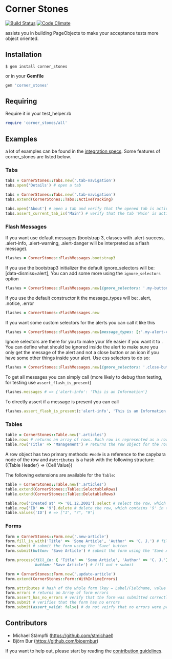 # Corner Stones

[![Build Status](https://secure.travis-ci.org/senny/corner_stones.png)](http://travis-ci.org/senny/corner_stones)
[![Code Climate](https://codeclimate.com/badge.png)](https://codeclimate.com/github/senny/corner_stones)

assists you in building PageObjects to make your acceptance tests more object oriented.

## Installation

``` terminal
$ gem install corner_stones
```

or in your **Gemfile**

``` ruby
gem 'corner_stones'
```

## Requiring

Require it in your test_helper.rb

```ruby
require 'corner_stones/all'
```

## Examples

a lot of examples can be found in the [integration specs](https://github.com/senny/corner_stones/tree/master/spec/integration).
Some features of corner_stones are listed below.

### Tabs

```ruby
tabs = CornerStones::Tabs.new('.tab-navigation')
tabs.open('Details') # open a tab
```

```ruby
tabs = CornerStones::Tabs.new('.tab-navigation')
tabs.extend(CornerStones::Tabs::ActiveTracking)

tabs.open('About') # open a tab and verify that the opened tab is active
tabs.assert_current_tab_is('Main') # verify that the tab 'Main' is active
```

### Flash Messages

If you want use default messages (bootstrap 3, classes with .alert-success, .alert-info, .alert-warning, .alert-danger will be interpreted as a flash message).
```ruby
flashes = CornerStones::FlashMessages.bootstrap3
```
If you use the bootstrap3 initializer the default ignore_selectors will be: [data-dismiss=alert],
You can add some more using the ```ignore_selectors``` option
```ruby
flashes = CornerStones::FlashMessages.new(ignore_selectors: '.my-button-which-closes-the-alert')
```

If you use the default constructor it the message_types will be: .alert, .notice, .error
```ruby
flashes = CornerStones::FlashMessages.new
```

If you want some custom selectors for the alerts you can call it like this
```ruby
flashes = CornerStones::FlashMessages.new(message_types: [:'.my-alert-class-good', :'.my-alert-class-attention'])
```

Ignore selectors are there for you to make your life easier if you want it to .
You can define what should be ignored inside the alert to make sure you only get the message of the alert and not a close button or an icon if you have some other things inside your alert.
Use css selectors to do so:
```ruby
flashes = CornerStones::FlashMessages.new(ignore_selectors: '.close-button')
```

To get all messages you can simply call (more likely to debug than testing, for testing use ```assert_flash_is_present```)
```ruby
flashes.messages # => {'alert-info': 'This is an Information'}
```

To directly assert if a message is present you can call
```ruby
flashes.assert_flash_is_present(:'alert-info', 'This is an Information')
```

### Tables

```ruby
table = CornerStones::Table.new('.articles')
table.rows # returns an array of rows. Each row is represented as a row object.
table.row('Title' => 'Management') # returns the row object for the row with 'Management' in the 'Title' column
```

A row object has two primary methods: `#node` is a reference to the capybara node of the row and `#attributes` is a hash
with the following structure: ({Table Header} => {Cell Value})

The following extensions are available for the `Table`:

```ruby
table = CornerStones::Table.new('.articles')
table.extend(CornerStones::Table::SelectableRows)
table.extend(CornerStones::Table::DeletableRows)

table.row('Created at' => '01.12.2001').select # select the row, which has '01.12.2001' in the 'Created at' column
table.row('ID' => '9').delete # delete the row, which contains '9' in the 'ID' column
table.values('ID') # => ["1", "7", "9"]
```

### Forms

```ruby
form = CornerStones::Form.new('.new-article')
form.fill_in_with('Title' => 'Some Article', 'Author' => 'C. J.') # fill out the form
form.submit # submit the form using the 'Save' button
form.submit(button: 'Save Article') # submit the form using the 'Save Article' button

form.process(fill_in: { 'Title' => 'Some Article', 'Author' => 'C. J.'},
             button: 'Save Article') # fill out + submit
```

```ruby
form = CornerStones::Form.new('.update-article')
form.extend(CornerStones::Form::WithInlineErrors)

form.attributes # hash of the whole form (key = Label/Fieldname, value = value (seen by the user) eg. {'Title' => 'Some Article', 'Author' => 'C. J.'}
form.errors # returns an Array of form errors
form.assert_has_no_errors # verify that the form was submitted correctly
form.submit # verifies that the form has no errors
form.submit(assert_valid: false) # do not veirfy that no errors were present
```

## Contributors

* Michael Stämpfli (https://github.com/stmichael)
* Björn Bur (https://github.com/bjoernbur)

If you want to help out, please start by reading the [contribution guidelines](CONTRIBUTING.md).
